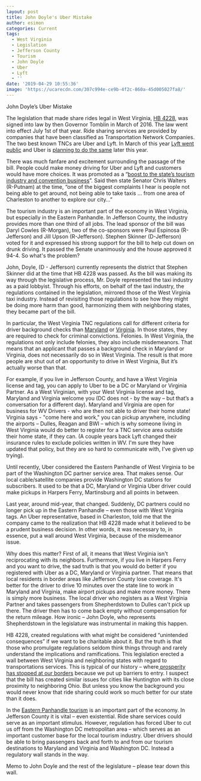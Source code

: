 ```yaml
---
layout: post
title: John Doyle's Uber Mistake
author: esimon
categories: Current
tags:
  - West Virginia
  - Legislation
  - Jefferson County
  - Tourism
  - John Doyle
  - Uber
  - Lyft
  - ''
date: '2019-04-29 10:55:36'
image: 'https://ucarecdn.com/307c994e-ce9b-4f2c-860a-45d005027fa8/'
---
```

John Doyle’s Uber Mistake

The legislation that made share rides legal in West Virginia, [HB 4228](http://www.wvlegislature.gov/Bill_Status/bills_text.cfm?billdoc=HB4228%20SUB%20ENR.htm&yr=2016&sesstype=RS&i=4228), was signed into law by then Governor Tomblin in March of 2016.  The law went into effect July 1st of that year.  Ride sharing services are provided by companies that have been classified as Transportation Network Companies. The two best known TNCs are Uber and Lyft.  In March of this year [Lyft went public](https://www.forbes.com/sites/chuckjones/2019/03/28/is-lyft-worth-19-billion/#6b842e2e6c63) and Uber is [planning to do the same](https://www.barrons.com/articles/uber-ipo-stock-price-51556285741) later this year.   

There was much fanfare and excitement surrounding the passage of the bill.  People could make money driving for Uber and Lyft and customers would have more choices. It was promoted as a “[boost to the state’s tourism industry and convention business](https://www.wvgazettemail.com/business/wv-senate-oks-uber-bill/article_ddd95f91-97f9-5ec0-ad7b-584d05756710.html)”.  Said then state Senator Chris Walters (R-Putnam) at the time, “one of the biggest complaints I hear is people not being able to get around, not being able to take taxis … from one area of Charleston to another to explore our city…”

The tourism industry is an important part of the economy in West Virginia, but especially in the Eastern Panhandle.  In Jefferson County, the industry provides more than one third of all jobs.  The lead sponsor of the bill was Daryl Cowles (R-Morgan), two of the co-sponsors were Paul Espinosa (R-Jefferson) and Jill Upson (R-Jefferson).  Stephen Skinner (D-Jefferson) voted for it and expressed his strong support for the bill to help cut down on drunk driving.  It passed the Senate unanimously and the house approved it 94-4.  So what's the problem?  

John, Doyle, (D - Jefferson) currently represents the district that Stephen Skinner did at the time that HB 4228 was passed.  As the bill was making its way through the legislative process, Mr. Doyle represented the taxi industry as a paid lobbyist. Through his efforts, on behalf of the taxi industry, the regulations contained in the legislation, mirrored those of the West Virginia taxi industry.  Instead of revisiting those regulations to see how they might be doing more harm than good, harmonizing them with neighboring states, they became part of the bill.    

In particular, the West Virginia TNC regulations call for different criteria for driver background checks than [Maryland](https://www.psc.state.md.us/wp-content/uploads/TNO-Brochure-for-website_07312018.pdf) or [Virginia](https://www.dmv.virginia.gov/commercial/#tnc/screening.asp).   In those states, they are required to check for criminal convictions.  Felonies.  In West Virginia, the regulations not only include felonies, they also include misdemeanors.  That means that an applicant that passes a background check in Maryland or Virginia, does not necessarily do so in West Virginia.  The result is that more people are shut out of an opportunity to drive in West Virginia,  But it’s actually worse than that.  

For example, if you live in Jefferson County, and have a West Virginia license and tag, you can apply to Uber to be a DC or Maryland or Virginia Partner.  As a West Virginian, with your West Virginia license and tag, Maryland and Virginia welcome you (DC does not - by the way – but that’s a conversation for a different day).  Maryland and Virginia are open for business for WV Drivers - who are then not able to driver their home state!  Virginia says - "come here and work," you can pickup anywhere, including the airports – Dulles, Reagan and BWI – which is why someone living in West Virginia would do better to register for a TNC service area outside their home state, if they can. (A couple years back Lyft changed their insurance rules to exclude policies written in WV.  I'm sure they have updated that policy, but they are so hard to communicate with, I've given up trying).    

Until recently, Uber considered the Eastern Panhandle of West Virginia to be part of the Washington DC partner service area.  That makes sense.  Our local cable/satellite companies provide Washington DC stations for subscribers.   It used to be that a DC, Maryland or Virginia Uber driver could make pickups in Harpers Ferry, Martinsburg and all points in between.  

Last year, around mid-year, that changed.  Suddenly, DC partners could no longer pick up in the Eastern Panhandle – even those with West Virginia tags.  An Uber representative, based in Charleston, told me that the company came to the realization that HB 4228 made what it believed to be a prudent business decision.  In other words, it was necessary to, in essence, put a wall around West Virginia, because of the misdemeanor issue.  

Why does this matter? First of all, it means that West Virginia isn't reciprocating with its neighbors.  Furthermore, if you live in Harpers Ferry and you want to drive, the sad truth is that you would do better if you registered with Uber as a DC, Maryland or Virginia partner.  That means that local residents in border areas like Jefferson County lose coverage.  It's better for the driver to drive 10 minutes over the state line to work in Maryland and Virginia, make airport pickups and make more money. There is simply more business.  The local driver who registers as a West Virginia Partner and takes passengers from Shepherdstown to Dulles can't pick up there.  The driver then has to come back empty without compensation for the return mileage. How ironic – John Doyle, who represents Shepherdstown in the legislature was instrumental in making this happen. 

HB 4228, created regulations with what might be considered “unintended consequences” if we want to be charitable about it.  But the truth is that those who promulgate regulations seldom think things through and rarely understand the implications and ramifications.  This legislation erected a wall between West Virginia and neighboring states with regard to transportations services.  This is typical of our history – where[ prosperity has stopped at our borders](https://www.goodreads.com/book/show/764833.Unleashing_Capitalism) because we put up barriers to entry.  I suspect that the bill has created similar issues for cities like Huntington with its close proximity to neighboring Ohio.  But unless you know the background you would never know that ride sharing could work so much better for our state than it does.  

In the [Eastern Panhandle tourism](https://www.heraldmailmedia.com/news/tri_state/west_virginia/study-eastern-panhandle-leads-way-in-w-va-tourism/article_a7a892d4-d277-11e8-b06f-978349352a3b.html) is an important part of the economy.  In Jefferson County it is vital – even existential.  Ride share services could serve as an important stimulus.  However, regulation has forced Uber to cut us off from the Washington DC metropolitan area – which serves as an important customer base for the local tourism industry. Uber drivers should be able to bring passengers back and forth to and from our tourism destinations to Maryland and Virginia and Washington DC.  Instead a regulatory wall stands in the way.  

Memo to John Doyle and the rest of the legislature – please tear down this wall.
